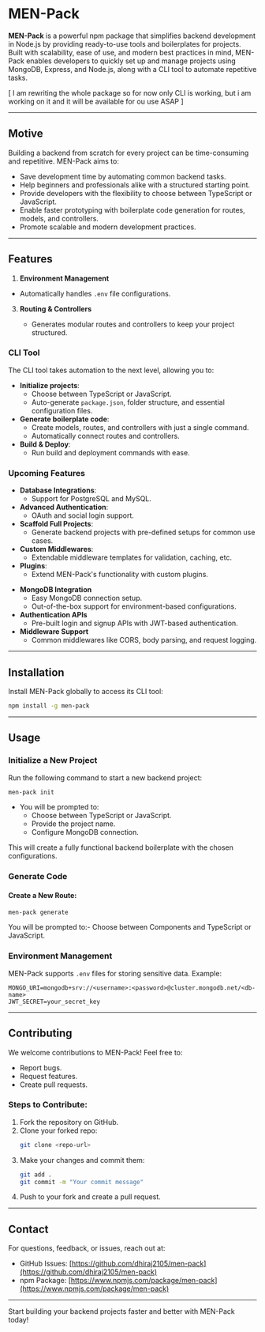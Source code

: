 # MEN-Pack

**MEN-Pack** is a powerful npm package that simplifies backend development in Node.js by providing ready-to-use tools and boilerplates for projects. Built with scalability, ease of use, and modern best practices in mind, MEN-Pack enables developers to quickly set up and manage projects using MongoDB, Express, and Node.js, along with a CLI tool to automate repetitive tasks.

[ I am rewriting the whole package so for now only CLI is working, but i am working on it and it will be available for ou use ASAP ]

---

## **Motive**

Building a backend from scratch for every project can be time-consuming and repetitive. MEN-Pack aims to:

- Save development time by automating common backend tasks.
- Help beginners and professionals alike with a structured starting point.
- Provide developers with the flexibility to choose between TypeScript or JavaScript.
- Enable faster prototyping with boilerplate code generation for routes, models, and controllers.
- Promote scalable and modern development practices.

---

## **Features**

1. **Environment Management**

- Automatically handles `.env` file configurations.

3. **Routing & Controllers**

   - Generates modular routes and controllers to keep your project structured.

### **CLI Tool**

The CLI tool takes automation to the next level, allowing you to:

- **Initialize projects**:
  - Choose between TypeScript or JavaScript.
  - Auto-generate `package.json`, folder structure, and essential configuration files.
- **Generate boilerplate code**:
  - Create models, routes, and controllers with just a single command.
  - Automatically connect routes and controllers.
- **Build & Deploy**:
  - Run build and deployment commands with ease.

### **Upcoming Features**

- **Database Integrations**:
  - Support for PostgreSQL and MySQL.
- **Advanced Authentication**:
  - OAuth and social login support.
- **Scaffold Full Projects**:
  - Generate backend projects with pre-defined setups for common use cases.
- **Custom Middlewares**:
  - Extendable middleware templates for validation, caching, etc.
- **Plugins**:
  - Extend MEN-Pack's functionality with custom plugins.

* **MongoDB Integration**
  - Easy MongoDB connection setup.
  - Out-of-the-box support for environment-based configurations.
* **Authentication APIs**
  - Pre-built login and signup APIs with JWT-based authentication.
* **Middleware Support**
  - Common middlewares like CORS, body parsing, and request logging.

---

## **Installation**

Install MEN-Pack globally to access its CLI tool:

```bash
npm install -g men-pack
```

---

## **Usage**

### **Initialize a New Project**

Run the following command to start a new backend project:

```bash
men-pack init
```

- You will be prompted to:
  - Choose between TypeScript or JavaScript.
  - Provide the project name.
  - Configure MongoDB connection.

This will create a fully functional backend boilerplate with the chosen configurations.

### **Generate Code**

#### Create a New Route:

```bash
men-pack generate
```

You will be prompted to:- Choose between Components and TypeScript or JavaScript.

### **Environment Management**

MEN-Pack supports `.env` files for storing sensitive data. Example:

```env
MONGO_URI=mongodb+srv://<username>:<password>@cluster.mongodb.net/<db-name>
JWT_SECRET=your_secret_key
```

---

## **Contributing**

We welcome contributions to MEN-Pack! Feel free to:

- Report bugs.
- Request features.
- Create pull requests.

### Steps to Contribute:

1. Fork the repository on GitHub.
2. Clone your forked repo:
   ```bash
   git clone <repo-url>
   ```
3. Make your changes and commit them:
   ```bash
   git add .
   git commit -m "Your commit message"
   ```
4. Push to your fork and create a pull request.

---

## **Contact**

For questions, feedback, or issues, reach out at:

- GitHub Issues: [https://github.com/dhiraj2105/men-pack](https://github.com/dhiraj2105/men-pack)
- npm Package: [https://www.npmjs.com/package/men-pack](https://www.npmjs.com/package/men-pack)

---

Start building your backend projects faster and better with MEN-Pack today!
